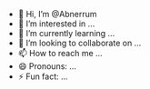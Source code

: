 - 👋 Hi, I’m @Abnerrum
- 👀 I’m interested in ...
- 🌱 I’m currently learning ...
- 💞️ I’m looking to collaborate on ...
- 📫 How to reach me ...
- 😄 Pronouns: ...
- ⚡ Fun fact: ...

<!---
Abnerrum/Abnerrum is a ✨ special ✨ repository because its `README.md` (this file) appears on your GitHub profile.
You can click the Preview link to take a look at your changes.
--->
